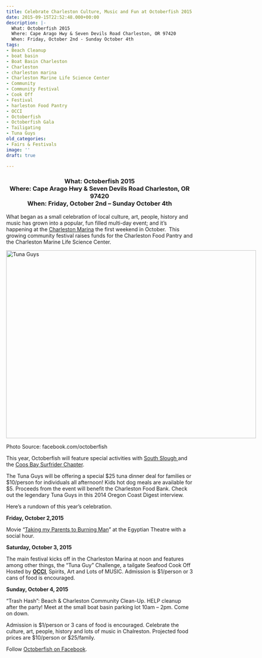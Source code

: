 ```yaml
---
title: Celebrate Charleston Culture, Music and Fun at Octoberfish 2015!
date: 2015-09-15T22:52:48.000+00:00
description: |-
  What: Octoberfish 2015
  Where: Cape Arago Hwy & Seven Devils Road Charleston, OR 97420
  When: Friday, October 2nd - Sunday October 4th
tags:
- Beach Cleanup
- boat basin
- Boat Basin Charleston
- Charleston
- charleston marina
- Charleston Marine Life Science Center
- Community
- Community Festival
- Cook Off
- Festival
- harleston Food Pantry
- OCCI
- Octoberfish
- Octoberfish Gala
- Tailigating
- Tuna Guys
old_categories:
- Fairs & Festivals
image: ''
draft: true

---
```

<h3 style="text-align: center;">
  What: Octoberfish 2015<br /> Where: Cape Arago Hwy & Seven Devils Road Charleston, OR 97420<br /> When: Friday, October 2nd &#8211; Sunday October 4th
</h3>

What began as a small celebration of local culture, art, people, history and music has grown into a popular, fun filled multi-day event; and it&#8217;s happening at the <a href="http://www.charlestonmarina.com/" target="_blank">Charleston Marina</a> the first weekend in October.  This growing community festival raises funds for the Charleston Food Pantry and the Charleston Marine Life Science Center.

<div id="attachment_67457" style="width: 684px" class="wp-caption aligncenter">
  <a href="https://www.facebook.com/octoberfish/photos_stream"><img class="wp-image-67457 size-large" src="/wp-content/uploads/2014/08/10633464_543026815841744_1924467679159170051_o-674x506.jpg" alt="Tuna Guys" width="674" height="506" srcset="/wp-content/uploads/2014/08/10633464_543026815841744_1924467679159170051_o-674x506.jpg 674w, /wp-content/uploads/2014/08/10633464_543026815841744_1924467679159170051_o-177x133.jpg 177w" sizes="(max-width: 674px) 100vw, 674px" /></a>
  
  <p class="wp-caption-text">
    Photo Source: facebook.com/octoberfish
  </p>
</div>

This year, Octoberfish will feature special activities with <a href="http://www.oregon.gov/DSL/SSNERR/Pages/index.aspx" target="_blank">South Slough </a>and the <a href="https://coosbay.surfrider.org/" target="_blank">Coos Bay Surfrider Chapter</a>.

The Tuna Guys will be offering a special $25 tuna dinner deal for families or $10/person for individuals all afternoon! Kids hot dog meals are available for $5. Proceeds from the event will benefit the Charleston Food Bank. Check out the legendary Tuna Guys in this 2014 Oregon Coast Digest interview.



Here&#8217;s a rundown of this year&#8217;s celebration.

**Friday, October 2,2015**
  
Movie &#8220;<a href="http://www.imdb.com/title/tt3401190/" target="_blank">Taking my Parents to Burning Man</a>&#8221; at the Egyptian Theatre with a social hour.

**Saturday, October 3, 2015**
  
The main festival kicks off in the Charleston Marina at noon and features among other things, the “Tuna Guy” Challenge, a tailgate Seafood Cook Off Hosted by <a href="http://www.occi.net/" target="_blank"><strong>OCCI</strong></a>, Spirits, Art and Lots of MUSIC. Admission is $1/person or 3 cans of food is encouraged.

**Sunday, October 4, 2015**
  
&#8220;Trash Hash&#8221;: Beach & Charleston Community Clean-Up. HELP cleanup after the party! Meet at the small boat basin parking lot 10am – 2pm. Come on down.

Admission is $1/person or 3 cans of food is encouraged. Celebrate the culture, art, people, history and lots of music in Chalreston. Projected food prices are $10/person or $25/family.

Follow <a href="https://www.facebook.com/octoberfish?fref=nf" target="_blank">Octoberfish on Facebook</a>.